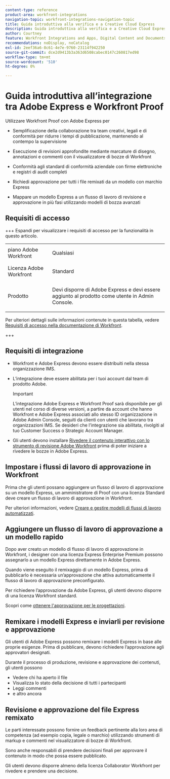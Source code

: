 ```yaml
---
content-type: reference
product-area: workfront-integrations
navigation-topic: workfront-integrations-navigation-topic
title: Guida introduttiva alla verifica e a Creative Cloud Express
description: Guida introduttiva alla verifica e a Creative Cloud Express
author: Courtney
feature: Workfront Integrations and Apps, Digital Content and Documents
recommendations: noDisplay, noCatalog
exl-id: 2eef36a6-8c61-4e7e-9760-23114f942250
source-git-commit: dce2d9413b3a363d6508cabec0147c260817ed98
workflow-type: tm+mt
source-wordcount: '510'
ht-degree: 0%

---
```


# Guida introduttiva all’integrazione tra Adobe Express e Workfront Proof

Utilizzare Workfront Proof con Adobe Express per

* Semplificazione della collaborazione tra team creativi, legali e di conformità per ridurre i tempi di pubblicazione, mantenendo al contempo la supervisione

* Esecuzione di revisioni approfondite mediante marcature di disegno, annotazioni e commenti con il visualizzatore di bozze di Workfront

* Conformità agli standard di conformità aziendale con firme elettroniche e registri di audit completi


* Richiedi approvazione per tutti i file remixati da un modello con marchio Express

* Mappare un modello Express a un flusso di lavoro di revisione e approvazione in più fasi utilizzando modelli di bozza avanzati

## Requisiti di accesso

+++ Espandi per visualizzare i requisiti di accesso per la funzionalità in questo articolo.

<table style="table-layout:auto"> 
 <col> 
 <col> 
 <tbody> 
 <tr> 
   <td role="rowheader">piano Adobe Workfront</td> 
   <td> 
   <p>Qualsiasi</p> 
   </td> 
  </tr> 
  <tr> 
   <td role="rowheader">Licenza Adobe Workfront</td> 
   <td> 
   <p>Standard </p> 
  </td> 
  </tr> 
  <tr> 
   <td role="rowheader">Prodotto</td> 
   <td> 
   <p> Devi disporre di Adobe Express e devi essere aggiunto al prodotto come utente in Admin Console. </p> </td> 
  </tr>

</tbody> 
</table>

Per ulteriori dettagli sulle informazioni contenute in questa tabella, vedere [Requisiti di accesso nella documentazione di Workfront](/help/quicksilver/administration-and-setup/add-users/access-levels-and-object-permissions/access-level-requirements-in-documentation.md).

+++

## Requisiti di integrazione

* Workfront e Adobe Express devono essere distribuiti nella stessa organizzazione IMS.

* L’integrazione deve essere abilitata per i tuoi account dal team di prodotto Adobe.

  >[!IMPORTANT]
  >
  >L’integrazione Adobe Express e Workfront Proof sarà disponibile per gli utenti nel corso di diverse versioni, a partire da account che hanno Workfront e Adobe Express associati allo stesso ID organizzazione in Adobe Admin Console, seguiti da clienti con utenti che lavorano tra organizzazioni IMS. Se desideri che l’integrazione sia abilitata, rivolgiti al tuo Customer Success o Strategic Account Manager.

* Gli utenti devono installare [Rivedere il contenuto interattivo con lo strumento di revisione Adobe Workfront](/help/quicksilver/review-and-approve-work/proofing/reviewing-proofs-within-workfront/review-a-proof/review-proof-in-web-viewer-extension.md) prima di poter iniziare a rivedere le bozze in Adobe Express.


## Impostare i flussi di lavoro di approvazione in Workfront

Prima che gli utenti possano aggiungere un flusso di lavoro di approvazione su un modello Express, un amministratore di Proof con una licenza Standard deve creare un flusso di lavoro di approvazione in Workfront.

Per ulteriori informazioni, vedere [Creare e gestire modelli di flussi di lavoro automatizzati](/help/quicksilver/administration-and-setup/manage-workfront/configure-proofing/create-manage-automated-workflow-templates.md).

## Aggiungere un flusso di lavoro di approvazione a un modello rapido

Dopo aver creato un modello di flusso di lavoro di approvazione in Workfront, i designer con una licenza Express Enterprise Premium possono assegnarlo a un modello Express direttamente in Adobe Express.

Quando viene eseguito il remixaggio di un modello Express, prima di pubblicarlo è necessaria un’approvazione che attiva automaticamente il flusso di lavoro di approvazione preconfigurato.

Per richiedere l’approvazione da Adobe Express, gli utenti devono disporre di una licenza Workfront standard.

Scopri come [ottenere l&#39;approvazione per le progettazioni](https://helpx.adobe.com/express/web/share-and-publish/share-and-collaborate/request-approval.html).


## Remixare i modelli Express e inviarli per revisione e approvazione

Gli utenti di Adobe Express possono remixare i modelli Express in base alle proprie esigenze. Prima di pubblicare, devono richiedere l’approvazione agli approvatori designati.

Durante il processo di produzione, revisione e approvazione dei contenuti, gli utenti possono

* Vedere chi ha aperto il file
* Visualizza lo stato della decisione di tutti i partecipanti
* Leggi commenti
* e altro ancora

<!--Learn how to get approval on designs.   
need link to help article-->

## Revisione e approvazione del file Express remixato

Le parti interessate possono fornire un feedback pertinente alla loro area di competenza (ad esempio copia, legale o marchio) utilizzando strumenti di markup e commenti nel visualizzatore di bozze di Workfront.

Sono anche responsabili di prendere decisioni finali per approvare il contenuto in modo che possa essere pubblicato.

Gli utenti devono disporre almeno della licenza Collaborator Workfront per rivedere e prendere una decisione.

